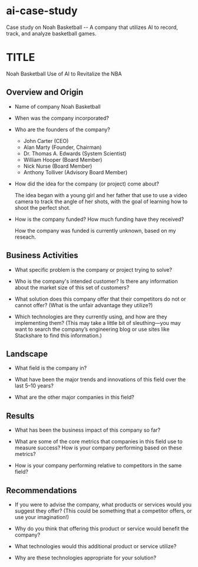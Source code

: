 # ai-case-study
Case study on Noah Basketball -- A company that utilizes AI to record, track, and analyze basketball games.

# TITLE
Noah Basketball Use of AI to Revitalize the NBA
## Overview and Origin

* Name of company
    Noah Basketball
* When was the company incorporated?
    
* Who are the founders of the company?

    - John Carter (CEO)
    - Alan Marty (Founder, Chairman)
    - Dr. Thomas A. Edwards (System Scientist)
    - William Hooper (Board Member)
    - Nick Nurse (Board Member)
    - Anthony Tolliver (Advisory Board Member)

* How did the idea for the company (or project) come about?

    The idea began with a young girl and her father that use to use a video camera to track the angle of her shots, with the goal of learning how to shoot the perfect shot. 

* How is the company funded? How much funding have they received?

    How the company was funded is currently unknown, based on my reseach. 


## Business Activities

* What specific problem is the company or project trying to solve?

* Who is the company's intended customer? Is there any information about the market size of this set of customers?

* What solution does this company offer that their competitors do not or cannot offer? (What is the unfair advantage they utilize?)

* Which technologies are they currently using, and how are they implementing them? (This may take a little bit of sleuthing&mdash;you may want to search the company’s engineering blog or use sites like Stackshare to find this information.)

## Landscape

* What field is the company in?

* What have been the major trends and innovations of this field over the last 5&ndash;10 years?

* What are the other major companies in this field?

## Results

* What has been the business impact of this company so far?

* What are some of the core metrics that companies in this field use to measure success? How is your company performing based on these metrics?

* How is your company performing relative to competitors in the same field?

## Recommendations

* If you were to advise the company, what products or services would you suggest they offer? (This could be something that a competitor offers, or use your imagination!)

* Why do you think that offering this product or service would benefit the company?

* What technologies would this additional product or service utilize?

* Why are these technologies appropriate for your solution?